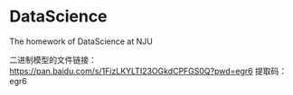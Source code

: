 # DataScience
The homework of DataScience at NJU

二进制模型的文件链接：https://pan.baidu.com/s/1FizLKYLTI23OGkdCPFGS0Q?pwd=egr6 
提取码：egr6
